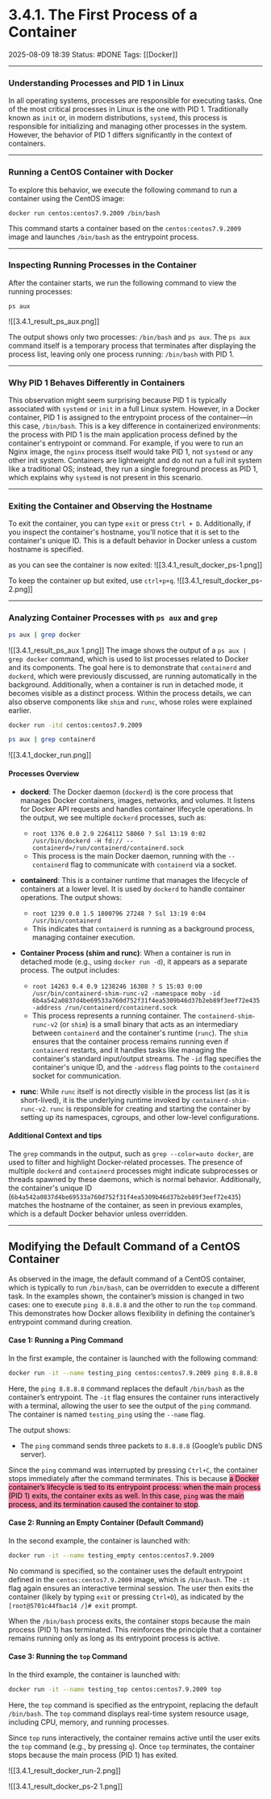 # 3.4.1. The First Process of a Container

2025-08-09 18:39
Status: #DONE 
Tags: [[Docker]]

---
### Understanding Processes and PID 1 in Linux

In all operating systems, processes are responsible for executing tasks. One of the most critical processes in Linux is the one with PID 1. Traditionally known as `init` or, in modern distributions, `systemd`, this process is responsible for initializing and managing other processes in the system. However, the behavior of PID 1 differs significantly in the context of containers.

---

### Running a CentOS Container with Docker

To explore this behavior, we execute the following command to run a container using the CentOS image:

```
docker run centos:centos7.9.2009 /bin/bash
```

This command starts a container based on the `centos:centos7.9.2009` image and launches `/bin/bash` as the entrypoint process.

---

### Inspecting Running Processes in the Container

After the container starts, we run the following command to view the running processes:

```
ps aux
```

![[3.4.1_result_ps_aux.png]]

The output shows only two processes: `/bin/bash` and `ps aux`. The `ps aux` command itself is a temporary process that terminates after displaying the process list, leaving only one process running: `/bin/bash` with PID 1.

---

### Why PID 1 Behaves Differently in Containers

This observation might seem surprising because PID 1 is typically associated with `systemd` or `init` in a full Linux system. However, in a Docker container, PID 1 is assigned to the entrypoint process of the container—in this case, `/bin/bash`. This is a key difference in containerized environments: the process with PID 1 is the main application process defined by the container's entrypoint or command. For example, if you were to run an Nginx image, the `nginx` process itself would take PID 1, not `systemd` or any other init system. Containers are lightweight and do not run a full init system like a traditional OS; instead, they run a single foreground process as PID 1, which explains why `systemd` is not present in this scenario.

---

### Exiting the Container and Observing the Hostname

To exit the container, you can type `exit` or press `Ctrl + D`. Additionally, if you inspect the container's hostname, you'll notice that it is set to the container's unique ID. This is a default behavior in Docker unless a custom hostname is specified.

as you can see the container is now exited:
![[3.4.1_result_docker_ps-1.png]]

To keep the container up but exited, use `ctrl+p+q`.
![[3.4.1_result_docker_ps-2.png]]

---

### Analyzing Container Processes with `ps aux` and `grep`

```bash
ps aux | grep docker
```

![[3.4.1_result_ps_aux 1.png]]
The image shows the output of a `ps aux | grep docker` command, which is used to list processes related to Docker and its components. The goal here is to demonstrate that `containerd` and `dockerd`, which were previously discussed, are running automatically in the background. Additionally, when a container is run in detached mode, it becomes visible as a distinct process. Within the process details, we can also observe components like `shim` and `runc`, whose roles were explained earlier.

```bash
docker run -itd centos:centos7.9.2009
```

```bash
ps aux | grep containerd
```

![[3.4.1_docker_run.png]]

#### Processes Overview

- **dockerd**: The Docker daemon (`dockerd`) is the core process that manages Docker containers, images, networks, and volumes. It listens for Docker API requests and handles container lifecycle operations. In the output, we see multiple `dockerd` processes, such as:
  - `root 1376 0.0 2.9 2264112 58060 ? Ssl 13:19 0:02 /usr/bin/dockerd -H fd:// --containerd=/run/containerd/containerd.sock`
  - This process is the main Docker daemon, running with the `--containerd` flag to communicate with `containerd` via a socket.

- **containerd**: This is a container runtime that manages the lifecycle of containers at a lower level. It is used by `dockerd` to handle container operations. The output shows:
  - `root 1239 0.0 1.5 1800796 27248 ? Ssl 13:19 0:04 /usr/bin/containerd`
  - This indicates that `containerd` is running as a background process, managing container execution.

- **Container Process (shim and runc)**: When a container is run in detached mode (e.g., using `docker run -d`), it appears as a separate process. The output includes:
  - `root 14263 0.4 0.9 1238246 16308 ? S 15:03 0:00 /usr/bin/containerd-shim-runc-v2 -namespace moby -id 6b4a542a0837d4be69533a760d752f31f4ea5309b46d37b2eb89f3eef72e435 -address /run/containerd/containerd.sock`
  - This process represents a running container. The `containerd-shim-runc-v2` (or `shim`) is a small binary that acts as an intermediary between `containerd` and the container's runtime (`runc`). The `shim` ensures that the container process remains running even if `containerd` restarts, and it handles tasks like managing the container's standard input/output streams. The `-id` flag specifies the container's unique ID, and the `-address` flag points to the `containerd` socket for communication.

- **runc**: While `runc` itself is not directly visible in the process list (as it is short-lived), it is the underlying runtime invoked by `containerd-shim-runc-v2`. `runc` is responsible for creating and starting the container by setting up its namespaces, cgroups, and other low-level configurations.

#### Additional Context and tips

The `grep` commands in the output, such as `grep --color=auto docker`, are used to filter and highlight Docker-related processes. The presence of multiple `dockerd` and `containerd` processes might indicate subprocesses or threads spawned by these daemons, which is normal behavior. Additionally, the container's unique ID (`6b4a542a0837d4be69533a760d752f31f4ea5309b46d37b2eb89f3eef72e435`) matches the hostname of the container, as seen in previous examples, which is a default Docker behavior unless overridden.

---

## Modifying the Default Command of a CentOS Container

As observed in the image, the default command of a CentOS container, which is typically to run `/bin/bash`, can be overridden to execute a different task. In the examples shown, the container’s mission is changed in two cases: one to execute `ping 8.8.8.8` and the other to run the `top` command. This demonstrates how Docker allows flexibility in defining the container’s entrypoint command during creation.

#### Case 1: Running a Ping Command
In the first example, the container is launched with the following command:
```bash
docker run -it --name testing_ping centos:centos7.9.2009 ping 8.8.8.8
```

Here, the `ping 8.8.8.8` command replaces the default `/bin/bash` as the container’s entrypoint. The `-it` flag ensures the container runs interactively with a terminal, allowing the user to see the output of the `ping` command. The container is named `testing_ping` using the `--name` flag.

The output shows:
- The `ping` command sends three packets to `8.8.8.8` (Google’s public DNS server).

Since the `ping` command was interrupted by pressing `Ctrl+C`, the container stops immediately after the command terminates. This is because <mark style="background: #FF5582A6;">a Docker container’s lifecycle is tied to its entrypoint process: when the main process (PID 1) exits, the container exits as well. In this case, `ping` was the main process, and its termination caused the container to stop</mark>.

#### Case 2: Running an Empty Container (Default Command)
In the second example, the container is launched with:
```bash
docker run -it --name testing_empty centos:centos7.9.2009
```

No command is specified, so the container uses the default entrypoint defined in the `centos:centos7.9.2009` image, which is `/bin/bash`. The `-it` flag again ensures an interactive terminal session. The user then exits the container (likely by typing `exit` or pressing `Ctrl+D`), as indicated by the `[root@5701c44fbac14 /]# exit` prompt.

When the `/bin/bash` process exits, the container stops because the main process (PID 1) has terminated. This reinforces the principle that a container remains running only as long as its entrypoint process is active.

#### Case 3: Running the `top` Command
In the third example, the container is launched with:
```bash
docker run -it --name testing_top centos:centos7.9.2009 top
```

Here, the `top` command is specified as the entrypoint, replacing the default `/bin/bash`. The `top` command displays real-time system resource usage, including CPU, memory, and running processes.

Since `top` runs interactively, the container remains active until the user exits the `top` command (e.g., by pressing `q`). Once `top` terminates, the container stops because the main process (PID 1) has exited.

![[3.4.1_result_docker_run-2.png]]

![[3.4.1_result_docker_ps-2 1.png]]

